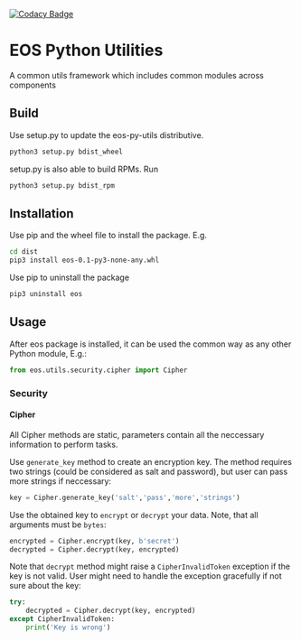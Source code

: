 [![Codacy Badge](https://app.codacy.com/project/badge/Grade/78aafd1230d04cfb859c3fa5e4d9b030)](https://www.codacy.com?utm_source=github.com&amp;utm_medium=referral&amp;utm_content=Seagate/cortx-py-utils&amp;utm_campaign=Badge_Grade)

# EOS Python Utilities
A common utils framework which includes common modules across components
## Build
Use setup.py to update the eos-py-utils distributive.
```bash
python3 setup.py bdist_wheel
```
setup.py is also able to build RPMs. Run
```bash
python3 setup.py bdist_rpm
```
## Installation
Use pip and the wheel file to install the package. E.g.
```bash
cd dist
pip3 install eos-0.1-py3-none-any.whl
```
Use pip to uninstall the package
```bash
pip3 uninstall eos
```
## Usage
After eos package is installed, it can be used the common way as any other Python module, E.g.:
```python
from eos.utils.security.cipher import Cipher
```
### Security
#### Cipher
All Cipher methods are static, parameters contain all the neccessary information to perform tasks.

Use `generate_key` method to create an encryption key. The method requires two strings (could be considered
as salt and password), but user can pass more strings if neccessary:
```python
key = Cipher.generate_key('salt','pass','more','strings')
```
Use the obtained key to `encrypt` or `decrypt` your data. Note, that all arguments must be `bytes`:
```python
encrypted = Cipher.encrypt(key, b'secret')
decrypted = Cipher.decrypt(key, encrypted)
```
Note that `decrypt` method might raise a `CipherInvalidToken` exception if the key is not valid.
User might need to handle the exception gracefully if not sure about the key:
```python
try:
    decrypted = Cipher.decrypt(key, encrypted)
except CipherInvalidToken:
    print('Key is wrong')
```

